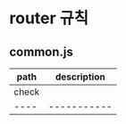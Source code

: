 # router 규칙
## common.js
| path | description |
|------|-------------|
| check |   |
|----|-----------|